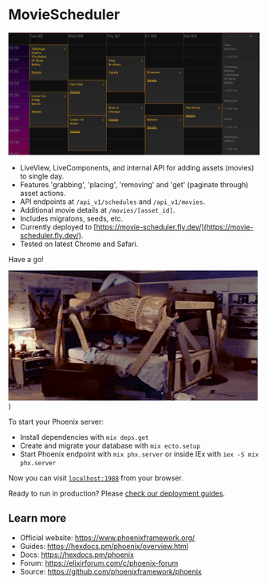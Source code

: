 # MovieScheduler

![alt text](https://github.com/dukeweezo/movie-scheduler/blob/master/github-assets/1.png?raw=true)

  * LiveView, LiveComponents, and internal API for adding assets (movies) to single day.
  * Features 'grabbing', 'placing', 'removing' and 'get' (paginate through) asset actions.
  * API endpoints at `/api_v1/schedules` and `/api_v1/movies`.
  * Additional movie details at `/movies/[asset_id]`.
  * Includes migratons, seeds, etc.
  * Currently deployed to [https://movie-scheduler.fly.dev/](https://movie-scheduler.fly.dev/).
  * Tested on latest Chrome and Safari.

Have a go!

![alt text](https://github.com/dukeweezo/movie-scheduler/blob/master/github-assets/step_bros.gif?raw=true))

To start your Phoenix server:

  * Install dependencies with `mix deps.get`
  * Create and migrate your database with `mix ecto.setup`
  * Start Phoenix endpoint with `mix phx.server` or inside IEx with `iex -S mix phx.server`

Now you can visit [`localhost:1988`](http://localhost:1988) from your browser.

Ready to run in production? Please [check our deployment guides](https://hexdocs.pm/phoenix/deployment.html).

## Learn more

  * Official website: https://www.phoenixframework.org/
  * Guides: https://hexdocs.pm/phoenix/overview.html
  * Docs: https://hexdocs.pm/phoenix
  * Forum: https://elixirforum.com/c/phoenix-forum
  * Source: https://github.com/phoenixframework/phoenix

